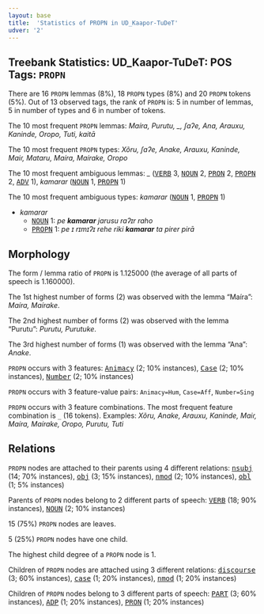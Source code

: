 ```yaml
---
layout: base
title:  'Statistics of PROPN in UD_Kaapor-TuDeT'
udver: '2'
---
```


## Treebank Statistics: UD_Kaapor-TuDeT: POS Tags: `PROPN`

There are 16 `PROPN` lemmas (8%), 18 `PROPN` types (8%) and 20 `PROPN` tokens (5%).
Out of 13 observed tags, the rank of `PROPN` is: 5 in number of lemmas, 5 in number of types and 6 in number of tokens.

The 10 most frequent `PROPN` lemmas: <em>Maíra, Purutu, _, ʃaʔe, Ana, Arauxu, Kaninde, Oropo, Tuti, kaitā</em>

The 10 most frequent `PROPN` types:  <em>Xõru, ʃaʔe, Anake, Arauxu, Kaninde, Maiɾ, Mataru, Maíra, Maírake, Oropo</em>

The 10 most frequent ambiguous lemmas: <em>_</em> (<tt><a href="urb_tudet-pos-VERB.html">VERB</a></tt> 3, <tt><a href="urb_tudet-pos-NOUN.html">NOUN</a></tt> 2, <tt><a href="urb_tudet-pos-PRON.html">PRON</a></tt> 2, <tt><a href="urb_tudet-pos-PROPN.html">PROPN</a></tt> 2, <tt><a href="urb_tudet-pos-ADV.html">ADV</a></tt> 1), <em>kamarar</em> (<tt><a href="urb_tudet-pos-NOUN.html">NOUN</a></tt> 1, <tt><a href="urb_tudet-pos-PROPN.html">PROPN</a></tt> 1)

The 10 most frequent ambiguous types:  <em>kamarar</em> (<tt><a href="urb_tudet-pos-NOUN.html">NOUN</a></tt> 1, <tt><a href="urb_tudet-pos-PROPN.html">PROPN</a></tt> 1)


* <em>kamarar</em>
  * <tt><a href="urb_tudet-pos-NOUN.html">NOUN</a></tt> 1: <em>pe <b>kamarar</b> jarusu raʔɪr raho</em>
  * <tt><a href="urb_tudet-pos-PROPN.html">PROPN</a></tt> 1: <em>pe ɪ rɪmɪʔɪ rehe riki <b>kamarar</b> ta pirer pirā</em>

## Morphology

The form / lemma ratio of `PROPN` is 1.125000 (the average of all parts of speech is 1.160000).

The 1st highest number of forms (2) was observed with the lemma “Maíra”: <em>Maíra, Maírake</em>.

The 2nd highest number of forms (2) was observed with the lemma “Purutu”: <em>Purutu, Purutuke</em>.

The 3rd highest number of forms (1) was observed with the lemma “Ana”: <em>Anake</em>.

`PROPN` occurs with 3 features: <tt><a href="urb_tudet-feat-Animacy.html">Animacy</a></tt> (2; 10% instances), <tt><a href="urb_tudet-feat-Case.html">Case</a></tt> (2; 10% instances), <tt><a href="urb_tudet-feat-Number.html">Number</a></tt> (2; 10% instances)

`PROPN` occurs with 3 feature-value pairs: `Animacy=Hum`, `Case=Aff`, `Number=Sing`

`PROPN` occurs with 3 feature combinations.
The most frequent feature combination is `_` (16 tokens).
Examples: <em>Xõru, Anake, Arauxu, Kaninde, Maiɾ, Maíra, Maírake, Oropo, Purutu, Tuti</em>


## Relations

`PROPN` nodes are attached to their parents using 4 different relations: <tt><a href="urb_tudet-dep-nsubj.html">nsubj</a></tt> (14; 70% instances), <tt><a href="urb_tudet-dep-obj.html">obj</a></tt> (3; 15% instances), <tt><a href="urb_tudet-dep-nmod.html">nmod</a></tt> (2; 10% instances), <tt><a href="urb_tudet-dep-obl.html">obl</a></tt> (1; 5% instances)

Parents of `PROPN` nodes belong to 2 different parts of speech: <tt><a href="urb_tudet-pos-VERB.html">VERB</a></tt> (18; 90% instances), <tt><a href="urb_tudet-pos-NOUN.html">NOUN</a></tt> (2; 10% instances)

15 (75%) `PROPN` nodes are leaves.

5 (25%) `PROPN` nodes have one child.

The highest child degree of a `PROPN` node is 1.

Children of `PROPN` nodes are attached using 3 different relations: <tt><a href="urb_tudet-dep-discourse.html">discourse</a></tt> (3; 60% instances), <tt><a href="urb_tudet-dep-case.html">case</a></tt> (1; 20% instances), <tt><a href="urb_tudet-dep-nmod.html">nmod</a></tt> (1; 20% instances)

Children of `PROPN` nodes belong to 3 different parts of speech: <tt><a href="urb_tudet-pos-PART.html">PART</a></tt> (3; 60% instances), <tt><a href="urb_tudet-pos-ADP.html">ADP</a></tt> (1; 20% instances), <tt><a href="urb_tudet-pos-PRON.html">PRON</a></tt> (1; 20% instances)

